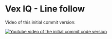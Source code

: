 # Vex IQ - Line follow
Video of this initial commit version:

[![Youtube video of the initial commit code version](https://img.youtube.com/vi/Cjn_4NHd0nw/0.jpg)](https://www.youtube.com/watch?v=Cjn_4NHd0nw)
